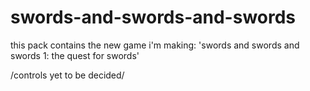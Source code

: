 # swords-and-swords-and-swords

this pack contains the new game i'm making: 'swords and swords and swords 1: the quest for swords'

/controls yet to be decided/
